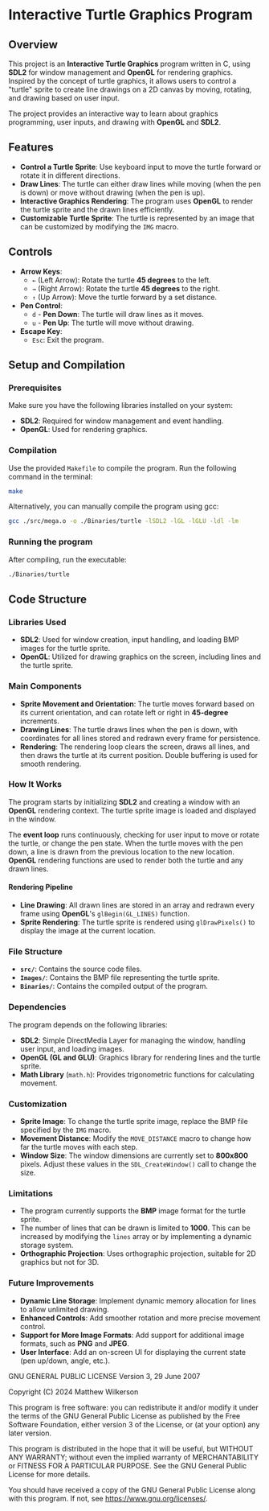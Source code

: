 # Interactive Turtle Graphics Program

## Overview
This project is an **Interactive Turtle Graphics** program written in C, using **SDL2** for window management and **OpenGL** for rendering graphics. Inspired by the concept of turtle graphics, it allows users to control a "turtle" sprite to create line drawings on a 2D canvas by moving, rotating, and drawing based on user input.

The project provides an interactive way to learn about graphics programming, user inputs, and drawing with **OpenGL** and **SDL2**.

## Features
- **Control a Turtle Sprite**: Use keyboard input to move the turtle forward or rotate it in different directions.
- **Draw Lines**: The turtle can either draw lines while moving (when the pen is down) or move without drawing (when the pen is up).
- **Interactive Graphics Rendering**: The program uses **OpenGL** to render the turtle sprite and the drawn lines efficiently.
- **Customizable Turtle Sprite**: The turtle is represented by an image that can be customized by modifying the `IMG` macro.

## Controls
- **Arrow Keys**:
  - `←` (Left Arrow): Rotate the turtle **45 degrees** to the left.
  - `→` (Right Arrow): Rotate the turtle **45 degrees** to the right.
  - `↑` (Up Arrow): Move the turtle forward by a set distance.
- **Pen Control**:
  - `d` - **Pen Down**: The turtle will draw lines as it moves.
  - `u` - **Pen Up**: The turtle will move without drawing.
- **Escape Key**:
  - `Esc`: Exit the program.

## Setup and Compilation

### Prerequisites
Make sure you have the following libraries installed on your system:
- **SDL2**: Required for window management and event handling.
- **OpenGL**: Used for rendering graphics.

### Compilation
Use the provided `Makefile` to compile the program. Run the following command in the terminal:

```sh
make
```

Alternatively, you can manually compile the program using gcc:

```sh
gcc ./src/mega.o -o ./Binaries/turtle -lSDL2 -lGL -lGLU -ldl -lm
```

### Running the program
After compiling, run the executable:

```sh
./Binaries/turtle
```

## Code Structure

### Libraries Used
- **SDL2**: Used for window creation, input handling, and loading BMP images for the turtle sprite.
- **OpenGL**: Utilized for drawing graphics on the screen, including lines and the turtle sprite.

### Main Components
- **Sprite Movement and Orientation**: The turtle moves forward based on its current orientation, and can rotate left or right in **45-degree** increments.
- **Drawing Lines**: The turtle draws lines when the pen is down, with coordinates for all lines stored and redrawn every frame for persistence.
- **Rendering**: The rendering loop clears the screen, draws all lines, and then draws the turtle at its current position. Double buffering is used for smooth rendering.

### How It Works
The program starts by initializing **SDL2** and creating a window with an **OpenGL** rendering context. The turtle sprite image is loaded and displayed in the window.

The **event loop** runs continuously, checking for user input to move or rotate the turtle, or change the pen state. When the turtle moves with the pen down, a line is drawn from the previous location to the new location. **OpenGL** rendering functions are used to render both the turtle and any drawn lines.

#### Rendering Pipeline
- **Line Drawing**: All drawn lines are stored in an array and redrawn every frame using **OpenGL**'s `glBegin(GL_LINES)` function.
- **Sprite Rendering**: The turtle sprite is rendered using `glDrawPixels()` to display the image at the current location.

### File Structure
- **`src/`**: Contains the source code files.
- **`Images/`**: Contains the BMP file representing the turtle sprite.
- **`Binaries/`**: Contains the compiled output of the program.

### Dependencies
The program depends on the following libraries:
- **SDL2**: Simple DirectMedia Layer for managing the window, handling user input, and loading images.
- **OpenGL (GL and GLU)**: Graphics library for rendering lines and the turtle sprite.
- **Math Library** (`math.h`): Provides trigonometric functions for calculating movement.

### Customization
- **Sprite Image**: To change the turtle sprite image, replace the BMP file specified by the `IMG` macro.
- **Movement Distance**: Modify the `MOVE_DISTANCE` macro to change how far the turtle moves with each step.
- **Window Size**: The window dimensions are currently set to **800x800** pixels. Adjust these values in the `SDL_CreateWindow()` call to change the size.

### Limitations
- The program currently supports the **BMP** image format for the turtle sprite.
- The number of lines that can be drawn is limited to **1000**. This can be increased by modifying the `lines` array or by implementing a dynamic storage system.
- **Orthographic Projection**: Uses orthographic projection, suitable for 2D graphics but not for 3D.

### Future Improvements
- **Dynamic Line Storage**: Implement dynamic memory allocation for lines to allow unlimited drawing.
- **Enhanced Controls**: Add smoother rotation and more precise movement control.
- **Support for More Image Formats**: Add support for additional image formats, such as **PNG** and **JPEG**.
- **User Interface**: Add an on-screen UI for displaying the current state (pen up/down, angle, etc.).

GNU GENERAL PUBLIC LICENSE
Version 3, 29 June 2007

Copyright (C) 2024 Matthew Wilkerson

This program is free software: you can redistribute it and/or modify
it under the terms of the GNU General Public License as published by
the Free Software Foundation, either version 3 of the License, or
(at your option) any later version.

This program is distributed in the hope that it will be useful,
but WITHOUT ANY WARRANTY; without even the implied warranty of
MERCHANTABILITY or FITNESS FOR A PARTICULAR PURPOSE. See the
GNU General Public License for more details.

You should have received a copy of the GNU General Public License
along with this program. If not, see <https://www.gnu.org/licenses/>.


